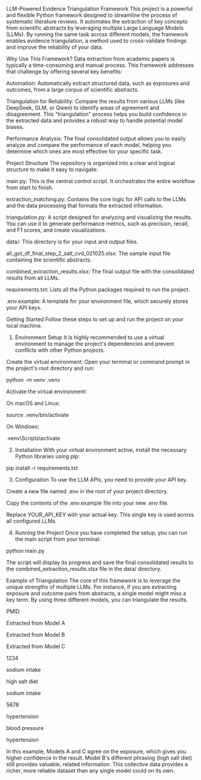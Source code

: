LLM-Powered Evidence Triangulation Framework
This project is a powerful and flexible Python framework designed to streamline the process of systematic literature reviews. It automates the extraction of key concepts from scientific abstracts by leveraging multiple Large Language Models (LLMs). By running the same task across different models, the framework enables evidence triangulation, a method used to cross-validate findings and improve the reliability of your data.

Why Use This Framework?
Data extraction from academic papers is typically a time-consuming and manual process. This framework addresses that challenge by offering several key benefits:

Automation: Automatically extract structured data, such as exposures and outcomes, from a large corpus of scientific abstracts.

Triangulation for Reliability: Compare the results from various LLMs (like DeepSeek, GLM, or Qwen) to identify areas of agreement and disagreement. This "triangulation" process helps you build confidence in the extracted data and provides a robust way to handle potential model biases.

Performance Analysis: The final consolidated output allows you to easily analyze and compare the performance of each model, helping you determine which ones are most effective for your specific task.

Project Structure
The repository is organized into a clear and logical structure to make it easy to navigate:

main.py: This is the central control script. It orchestrates the entire workflow from start to finish.

extraction_matching.py: Contains the core logic for API calls to the LLMs and the data processing that formats the extracted information.

triangulation.py: A script designed for analyzing and visualizing the results. You can use it to generate performance metrics, such as precision, recall, and F1 scores, and create visualizations.

data/: This directory is for your input and output files.

all_got_df_final_step_2_salt_cvd_021025.xlsx: The sample input file containing the scientific abstracts.

combined_extraction_results.xlsx: The final output file with the consolidated results from all LLMs.

requirements.txt: Lists all the Python packages required to run the project.

.env.example: A template for your environment file, which securely stores your API keys.

Getting Started
Follow these steps to set up and run the project on your local machine.

1. Environment Setup
It is highly recommended to use a virtual environment to manage the project's dependencies and prevent conflicts with other Python projects.

Create the virtual environment:
Open your terminal or command prompt in the project's root directory and run:

python -m venv .venv

Activate the virtual environment:

On macOS and Linux:

source .venv/bin/activate

On Windows:

.venv\Scripts\activate

2. Installation
With your virtual environment active, install the necessary Python libraries using pip:

pip install -r requirements.txt

3. Configuration
To use the LLM APIs, you need to provide your API key.

Create a new file named .env in the root of your project directory.

Copy the contents of the .env.example file into your new .env file.

Replace YOUR_API_KEY with your actual key. This single key is used across all configured LLMs.

4. Running the Project
Once you have completed the setup, you can run the main script from your terminal:

python main.py

The script will display its progress and save the final consolidated results to the combined_extraction_results.xlsx file in the data/ directory.

Example of Triangulation
The core of this framework is to leverage the unique strengths of multiple LLMs. For instance, if you are extracting exposure and outcome pairs from abstracts, a single model might miss a key term. By using three different models, you can triangulate the results.

PMID

Extracted from Model A

Extracted from Model B

Extracted from Model C

1234

sodium intake

high salt diet

sodium intake

5678

hypertension

blood pressure

hypertension

In this example, Models A and C agree on the exposure, which gives you higher confidence in the result. Model B's different phrasing (high salt diet) still provides valuable, related information. This collective data provides a richer, more reliable dataset than any single model could on its own.